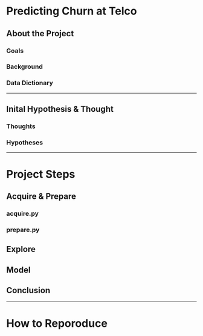 # **Predicting Churn at Telco**

## About the Project
### Goals
### Background
### Data Dictionary
****
## Inital Hypothesis & Thought
### Thoughts
### Hypotheses
****
# **Project Steps**
## Acquire & Prepare
### acquire.py
### prepare.py

## Explore

## Model

## Conclusion
****
# **How to Reporoduce**
